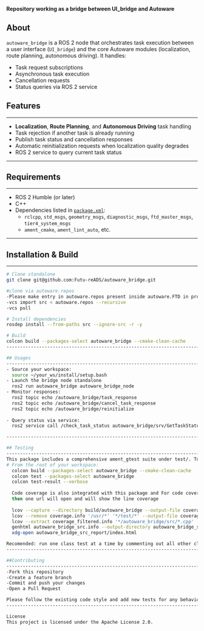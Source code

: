 **Repository working as a bridge between UI_bridge and Autoware**


## About

`autoware_bridge` is a ROS 2 node that orchestrates task execution between a user interface (`UI_bridge`) and 
the core Autoware modules (localization, route planning, autonomous driving). 
It handles:
- Task request subscriptions
- Asynchronous task execution
- Cancellation requests
- Status queries via ROS 2 service 


## Features
---------------------------------------------------------------------------------
- **Localization**, **Route Planning**, and **Autonomous Driving** task handling
- Task rejection if another task is already running
- Publish task status and cancellation responses
- Automatic reinitialization requests when localization quality degrades
- ROS 2 service to query current task status

---------------------------------------------------------------------------------

## Requirements
---------------------------------------------------------------------------------
- ROS 2 Humble (or later)
- C++
- Dependencies listed in [`package.xml`](package.xml):
  - `rclcpp`, `std_msgs`, `geometry_msgs`, `diagnostic_msgs`, `ftd_master_msgs`, `tier4_system_msgs`
  - `ament_cmake`, `ament_lint_auto`, etc.

---------------------------------------------------------------------------------

## Installation & Build
---------------------------------------------------------------------------------
```bash
# Clone standalone
git clone git@github.com:Futu-reADS/autoware_bridge.git

#clone via autoware.repos 
-Please make entry in autoware.repos present inside autoware.FTD in proper format (following others)
-vcs import src < autoware.repos --recursive
-vcs pull 

# Install dependencies
rosdep install --from-paths src --ignore-src -r -y

# Build
colcon build --packages-select autoware_bridge --cmake-clean-cache
---------------------------------------------------------------------------------

## Usages
---------------------------------------------------------------------------------
- Source your workspace:
  source ~/your_ws/install/setup.bash
- Launch the bridge node standalone 
  ros2 run autoware_bridge autoware_bridge_node
- Monitor responses:
  ros2 topic echo /autoware_bridge/task_response
  ros2 topic echo /autoware_bridge/cancel_task_response
  ros2 topic echo /autoware_bridge/reinitialize 
  
- Query status via service:
  ros2 service call /check_task_status autoware_bridge/srv/GetTaskStatus "{ task_id: 'localization_xx' }"

---------------------------------------------------------------------------------

## Testing
---------------------------------------------------------------------------------
This package includes a comprehensive ament_gtest suite under test/. To run all tests:
# From the root of your workspace:
  colcon build --packages-select autoware_bridge --cmake-clean-cache
  colcon test --packages-select autoware_bridge
  colcon test-result --verbose
  
  Code coverage is also integrated with this package and For code coverage you can use below command 
  then one url will open and will show the line coverage
  
  lcov --capture --directory build/autoware_bridge --output-file coverage.info
  lcov --remove coverage.info '/usr/*' '*/test/*' --output-file coverage_filtered.info
  lcov --extract coverage_filtered.info '*/autoware_bridge/src/*.cpp' --output-file autoware_bridge_src.info
  genhtml autoware_bridge_src.info --output-directory autoware_bridge_src_report
  xdg-open autoware_bridge_src_report/index.html 

Recomended: run one class test at a time by commenting out all other classes in CMakeLists.txt
---------------------------------------------------------------------------------

##Contributing
---------------------------------------------------------------------------------
-Fork this repository
-Create a feature branch
-Commit and push your changes
-Open a Pull Request

Please follow the existing code style and add new tests for any behavior you introduce.
---------------------------------------------------------------------------------

License
This project is licensed under the Apache License 2.0.


